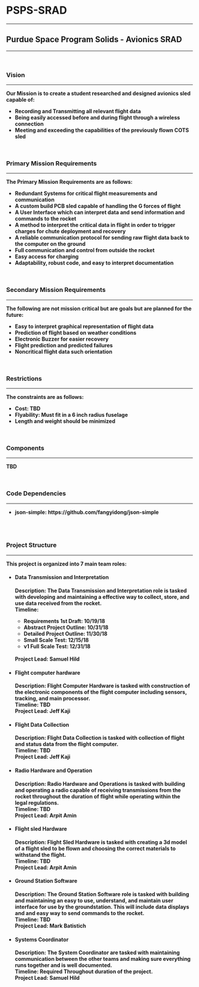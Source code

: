 # PSPS-SRAD
<hr>
<h2>Purdue Space Program Solids - Avionics SRAD</h2>
<hr>
<br>
<h3><b>Vision</h3>
<hr>
<p>
Our Mission is to create a student researched and designed avionics sled capable of:
<ul>
  <li> Recording and Transmitting all relevant flight data</li>
  <li> Being easily accessed before and during flight through a wireless connection</li>
  <li> Meeting and exceeding the capabilities of the previously flown COTS sled</li>
</ul>
</p>
<br>
<h3><b>Primary Mission Requirements</h3>
<hr>
<p>
The Primary Mission Requirements are as follows:
<ul>
  <li> Redundant Systems for critical flight measurements and communication</li>
  <li> A custom build PCB sled capable of handling the G forces of flight</li>
  <li> A User Interface which can interpret data and send information and commands to the rocket</li>
  <li> A method to interpret the critical data in flight in order to trigger charges for chute deployment and recovery</li>
  <li> A reliable communication protocol for sending raw flight data back to the computer on the ground</li>
  <li> Full communication and control from outside the rocket</li>
  <li> Easy access for charging
  <li> Adaptability, robust code, and easy to interpret documentation</li>
</ul>
</p>
<br>
<h3><b>Secondary Mission Requirements</h3>
<hr>
<p>
The following are not mission critical but are goals but are planned for the future:
<ul>
  <li> Easy to interpret graphical representation of flight data</li>
  <li> Prediction of flight based on weather conditions</li>
  <li> Electronic Buzzer for easier recovery</li>
  <li> Flight prediction and predicted failures</li>
  <li> Noncritical flight data such orientation</li>
</ul>
</p>
<br>
<h3>Restrictions</h3>
<hr>
<p>
  The constraints are as follows:
  <ul>
    <li> Cost: TBD</li>
    <li> Flyability: Must fit in a 6 inch radius fuselage</li>
    <li> Length and weight should be minimized</li>
  </ul>
</p>
<br>
<h3>Components</h3>
<hr>
<p>
  TBD
</p>
<br>
<h3>Code Dependencies</h3>
<hr>
<p>
  <ul>
    <li><b>json-simple:</b> https://github.com/fangyidong/json-simple</li>
  </ul>
</p>
<br>
<br>
<h3>Project Structure</h3>
<hr>
<p>
This project is organized into 7 main team roles:
<ul>
  <li> 
    <h4> Data Transmission and Interpretation</h4>
    <p> 
      Description: The Data Transmission and Interpretation role is tasked with developing and maintaining a effective way to collect, store, and use data received from the rocket.<br>
      Timeline: 
        <ul>
          <li>Requirements 1st Draft: 10/19/18</li>
          <li>Abstract Project Outline: 10/31/18</li>
          <li>Detailed Project Outline: 11/30/18</li>
          <li>Small Scale Test: 12/15/18</li>
          <li>v1 Full Scale Test: 12/31/18</li>
        </ul>
      <br>
      Project Lead: Samuel Hild<br>
    </p>
  </li>
  <li> 
    <h4> Flight computer hardware</h4>
    <p> 
      Description: Flight Computer Hardware is tasked with construction of the electronic components of the flight computer including sensors, tracking, and main processor. <br>
      Timeline: TBD<br>
      Project Lead: Jeff Kaji<br>
    </p>
  </li>
  <li> 
    <h4> Flight Data Collection</h4>
    <p>
      Description: Flight Data Collection is tasked with collection of flight and status data from the flight computer.<br>
      Timeline: TBD<br>
      Project Lead: Jeff Kaji<br>
    </p>
  </li>
  <li> 
    <h4> Radio Hardware and Operation</h4>
    <p> 
      Description: Radio Hardware and Operations is tasked with building and operating a radio capable of receiving transmissions from the rocket throughout the duration of flight while operating within the legal regulations.<br>
      Timeline: TBD<br>
      Project Lead: Arpit Amin
    </p>
  </li>
  <li> 
    <h4> Flight sled Hardware</h4>
    <p> 
      Description: Flight Sled Hardware is tasked with creating a 3d model of a flight sled to be flown and choosing the correct materials to withstand the flight.<br>
      Timeline: TBD<br>
      Project Lead: Arpit Amin<br>
    </p>
  </li>
  <li> 
    <h4> Ground Station Software</h4>
    <p>
      Description: The Ground Station Software role is tasked with building and maintaining an easy to use, understand, and maintain user interface for use by the groundstation. This will include data displays and and easy way to send commands to the rocket.<br>
      Timeline: TBD<br>      
      Project Lead: Mark Batistich<br>
    </p>
  </li>
  <li> 
    <h4> Systems Coordinator</h4>
    <p> 
      Description: The System Coordinator are tasked with maintaining communication between the other teams and making sure everything runs together and is well documented.<br>
      Timeline: Required Throughout duration of the project.<br>
      Project Lead: Samuel Hild<br>
    </p>  
  </li>
</ul>
</p>
<br>

